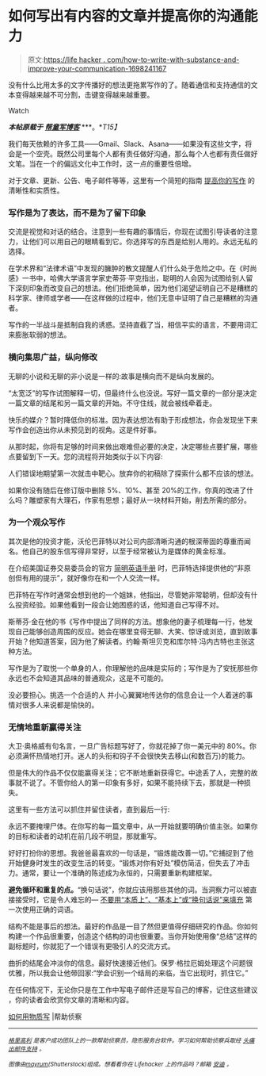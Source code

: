 # 如何写出有内容的文章并提高你的沟通能力

> 原文:[https://life hacker . com/how-to-write-with-substance-and-improve-your-communication-1698241167](https://lifehacker.com/how-to-write-with-substance-and-improve-your-communicat-1698241167)

没有什么比用太多的文字传播好的想法更拖累写作的了。随着通信和支持通信的文本变得越来越不可分割，击键变得越来越重要。

Watch

***本帖原载于*** [***帮童军博客***](http://www.helpscout.net/blog/writing-well/) ***。**T15】*

我们每天依赖的许多工具——Gmail、Slack、Asana——如果没有这些文字，将会是一个空壳。既然公司里每个人都有责任做好沟通，那么每个人也都有责任做好文笔。当在一个的偏远文化中工作时，这一点的重要性倍增。

对于文章、更新、公告、电子邮件等等，这里有一个简短的指南 [提高你的写作](https://lifehacker.com/six-strategies-that-have-quickly-improved-my-writing-1510969008) 的清晰性和实质性。

### 写作是为了表达，而不是为了留下印象

交流是视觉和对话的结合。注意到一些有趣的事情后，你现在试图引导读者的注意力，让他们可以用自己的眼睛看到它。你选择写的东西是给别人用的。永远无私的选择。

在学术界和“法律术语”中发现的臃肿的散文提醒人们什么处于危险之中。在《时尚感》一书中，哈佛大学语言学家史蒂芬·平克指出，聪明的人会因为试图给别人留下深刻印象而改变自己的想法。他们拒绝简单，因为他们渴望证明自己不是糟糕的科学家、律师或学者——在这样做的过程中，他们无意中证明了自己是糟糕的沟通者。

写作的一半战斗是抵制自我的诱惑。坚持直截了当，相信平实的语言，不要用词汇来膨胀软弱的想法。

### 横向集思广益，纵向修改

无聊的小说和无聊的非小说是一样的:故事是横向而不是纵向发展的。

“太宽泛”的写作试图解释一切，但最终什么也没说。写好一篇文章的一部分是决定一篇文章的结尾和另一篇文章的开始。不守住线，就会被线牵着走。

快乐的媒介？暂时降低你的标准。因为表达想法有助于形成想法，你会发现坐下来写作会创造出你从未预见到的视角。这是件好事。

从那时起，你将有足够的时间来做出艰难但必要的决定，决定哪些点要扩展，哪些点要留到下一天。您的流程将开始类似于以下内容:

人们错误地期望第一次就击中靶心。放弃你的初稿除了探索什么都不应该的想法。

如果你没有随后在修订版中删除 5%、10%、甚至 20%的工作，你真的改进了什么吗？雕塑家有大理石，作家有思想；最好从一块材料开始，削去所需的部分。

### 为一个观众写作

其次是他的投资才能，沃伦巴菲特以对公司内部清晰沟通的根深蒂固的尊重而闻名。他自己的股东信写得非常好，以至于经常被认为是媒体的黄金标准。

在介绍美国证券交易委员会的官方 [简明英语手册](http://www.sec.gov/news/extra/handbook.htm) 时，巴菲特选择提供他的“非原创但有用的提示”，就好像你在和一个人交流一样。

巴菲特在写作时通常会想到他的一个姐妹，他指出，尽管她非常聪明，但却没有什么投资经验。如果他看到一段会让她困惑的话，他知道自己写得不对。

斯蒂芬·金在他的书《写作中提出了同样的方法。想象他的妻子梳理每一行，他发现自己能够创造周围的反应。她会在哪里变得无聊、大笑、惊讶或浏览，直到故事开始？他知道答案，因为他了解读者。约翰·斯坦贝克和库尔特·冯内古特也主张这种方法。

写作是为了取悦一个单身的人，你理解他的品味是实际的；写作是为了安抚那些你永远也不会知道其品味的普通观众，这是不可能的。

没必要担心。挑选一个合适的人 并小心翼翼地传达你的信息会让一个人着迷的事情对很多人来说都是愉快的。

### 无情地重新赢得关注

大卫·奥格威有句名言，一旦广告标题写好了，你就花掉了你一美元中的 80%。你必须满怀热情地打开。迷人的头衔和钩子不会很快失去移山(和数百万)的能力。

但是伟大的作品不仅仅能赢得关注；它不断地重新获得它。中途丢了人，完整的故事就不说了。不管你给人的第一印象有多好，如果不能持续下去，那就是一种损失。

这里有一些方法可以抓住并留住读者，直到最后一行:

永远不要掩埋尸体。在你写的每一篇文章中，从一开始就要明确价值主张。如果你的目标和读者的动机在前几段不明显，那就重写。

好好打扮你的思想。我爸爸最喜欢的一句话是，“锻炼能改善一切。”它捕捉到了他开始健身时发生的改变生活的转变。“锻炼对你有好处”模仿简洁，但失去了冲击力。通常，要让一个准确的陈述成为永恒的，只需要重新构建框架。

**避免循环和重复的点。**“换句话说”，你就应该用那些其他的词。当洞察力可以被直接接受时，它是令人难忘的— [不要用“本质上”、“基本上”或“换句话说”来填充](https://lifehacker.com/the-useless-words-and-phrases-you-should-strike-from-yo-1690952835) 第一次使用正确的词语。

结构不能是事后的想法。最好的作品是一目了然但更值得仔细研究的作品。你如何构建一个作品很重要，创造这个结构的词也很重要。当你开始使用像“总结”这样的副标题时，你就犯了一个错误有更吸引人的交流方式。

曲折的结尾会冲淡你的信息。最好快速接近他们。保罗·格拉厄姆处理这个问题很优雅，所以我会让他带回家:“学会识别一个结局的来临，当它出现时，抓住它。”

在任何情况下，无论你只是在工作中写电子邮件还是写自己的博客，记住这些建议 ，你的读者会欣赏你文章的清晰和内容。

[如何用物质写](http://www.helpscout.net/blog/writing-well/) |帮助侦察

* * *

[<small>*格里高利*</small>](http://www.gregoryciotti.com/) <small>*是客户成功团队上的一款帮助侦察员，隐形服务台软件。学习如何帮助侦察兵取经*</small> [<small>*头痛出邮件支持*</small>](http://www.helpscout.net/features/help-desk/) <small>*。*</small>

<small>*图像由*</small>[<small>*mayrum*</small>](http://www.shutterstock.com/pic-223693237/stock-vector-character-writer-vector-illustration-flat-style.html)<small>*(Shutterstock)组成。想看看你在 Lifehacker 上的作品吗？邮箱*</small> [<small>*安迪*</small>](mailto:andy@lifehacker.com) <small>*。*</small>